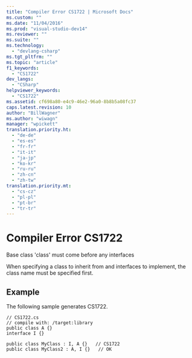 ```yaml
---
title: "Compiler Error CS1722 | Microsoft Docs"
ms.custom: ""
ms.date: "11/04/2016"
ms.prod: "visual-studio-dev14"
ms.reviewer: ""
ms.suite: ""
ms.technology: 
  - "devlang-csharp"
ms.tgt_pltfrm: ""
ms.topic: "article"
f1_keywords: 
  - "CS1722"
dev_langs: 
  - "CSharp"
helpviewer_keywords: 
  - "CS1722"
ms.assetid: cf698a80-e4c9-46e2-96a0-8b8b5a08fc37
caps.latest.revision: 10
author: "BillWagner"
ms.author: "wiwagn"
manager: "wpickett"
translation.priority.ht: 
  - "de-de"
  - "es-es"
  - "fr-fr"
  - "it-it"
  - "ja-jp"
  - "ko-kr"
  - "ru-ru"
  - "zh-cn"
  - "zh-tw"
translation.priority.mt: 
  - "cs-cz"
  - "pl-pl"
  - "pt-br"
  - "tr-tr"
---
```

# Compiler Error CS1722
Base class 'class' must come before any interfaces  
  
 When specifying a class to inherit from and interfaces to implement, the class name must be specified first.  
  
## Example  
 The following sample generates CS1722.  
  
```  
// CS1722.cs  
// compile with: /target:library  
public class A {}  
interface I {}  
  
public class MyClass : I, A {}   // CS1722  
public class MyClass2 : A, I {}   // OK  
```